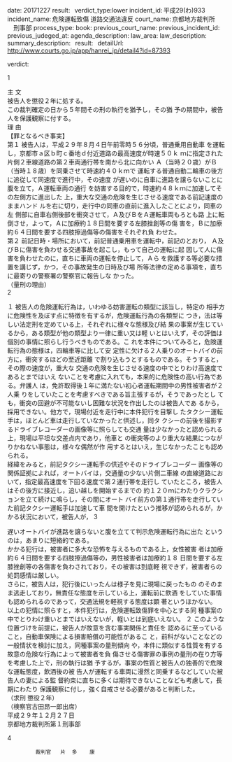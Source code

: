 
date: 20171227
result:  
verdict_type:lower
incident_id: 平成29(わ)933
incident_name: 危険運転致傷 道路交通法違反
court_name: 京都地方裁判所 　刑事部
process_type:
book: 
previous_court_name:
previous_incident_id:
previous_judeged_at:
agenda_description: 
law_area: 
law_description: 
summary_description:  
result:  
detailUrl: http://www.courts.go.jp/app/hanrei_jp/detail4?id=87393

verdict:

1 
 
主    文  
被告人を懲役２年に処する。  
この裁判確定の日から５年間その刑の執行を猶予し，その猶
予の期間中，被告人を保護観察に付する。  
理    由  
【罪となるべき事実】  
第１  被告人は，平成２９年８月４日午前零時５６分頃，普通乗用自動車
を運転し，京都市ａ区ｂ町ｃ番地ｄ付近道路の最高速度が時速５０ｋ
ｍに指定された片側２車線道路の第２車両通行帯を南から北に向かい
Ａ（当時２０歳）がＢ（当時１８歳）を同乗させて時速約４０ｋｍで
運転する普通自動二輪車の後方に追従して同速度で進行中，その速度
が遅いのに自車に進路を譲らないことに腹を立て，Ａ運転車両の通行
を妨害する目的で，時速約４８ｋｍに加速してその左側方に進出した
上，重大な交通の危険を生じさせる速度である前記速度のままハンド
ルを右に切り，走行中の同車の直前に進入したことにより，同車の左
側部に自車右側後部を衝突させて，Ａ及びＢをＡ運転車両もろとも路
上に転倒させ，よって，Ａに加療約１８日間を要する左膝挫創等の傷
害を，Ｂに加療約６４日間を要する四肢擦過傷等の傷害をそれぞれ負
わせた。  
第２  前記日時・場所において，前記普通乗用車を運転中，前記のとおり，
Ａ及びＢに傷害を負わせる交通事故を起こし，もって自己の運転に起
因して人に傷害を負わせたのに，直ちに車両の運転を停止して，Ａら
を救護する等必要な措置を講じず，かつ，その事故発生の日時及び場
所等法律の定める事項を，直ちに最寄りの警察署の警察官に報告しな
かった。  
（量刑の理由）  
2 
 
１  被告人の危険運転行為は，いわゆる妨害運転の類型に該当し，特定の
相手方に危険性を及ぼす点に特徴を有するが，危険運転行為の各類型に
つき，法は等しい法定刑を定めている上，それぞれに様々な態様及び結
果の事案が生じているから，ある類型が他の類型より一律に重い又は軽
いとはいえず，その評価は個別の事情に照らし行うべきものである。こ
れを本件についてみると，危険運転行為の態様は，四輪車等に比して安
定性に欠ける２人乗りのオートバイの前方に，衝突するほどの至近距離
で割り込もうとするものである。そうすると，その際の速度が，重大な
交通の危険を生じさせる速度の中でとりわけ高速度であるとまではいえ
ないことを考慮に入れても，本来的に危険性の高い行為である。弁護人
は，免許取得後１年に満たない初心者運転期間中の男性被害者が２人乗
りをしていたことを考慮すべきである旨主張するが，そうであったとし
ても，衝突の回避が不可能ないし困難な状況を作出したのは被告人であ
るから，採用できない。他方で，現場付近を走行中に本件犯行を目撃し
たタクシー運転手は，ほとんど車は走行していなかったと供述し，同タ
クシーの前後を撮影するドライブレコーダーの画像等に照らしても交通
量は少なかったと認められる上，現場は平坦な交差点内であり，他車と
の衝突等のより重大な結果につながりかねない事態は，様々な偶然が作
用するとはいえ，生じなかったことも認められる。  
経緯をみると，前記タクシー運転手の供述やそのドライブレコーダー
画像等の関係証拠によれば，オートバイは，交通量の少ない片側二車線
の直線道路において，指定最高速度を下回る速度で第２通行帯を走行し
ていたところ，被告人はその後方に接近し，追い越しを開始するまでの
約１２０ｍにわたりクラクションを立て続けに鳴らし，その間にオート
バイ前方の第１通行帯を走行していた前記タクシー運転手は加速して車
間を開けたという推移が認められるが，かかる状況において，被告人が，
3 
 
遅いオートバイが進路を譲らないと腹を立てて判示危険運転行為に出た
というのは，あまりに短絡的である。  
かかる犯行は，被害者に多大な恐怖を与えるものである上，女性被害
者は加療約６４日間を要する四肢擦過傷等の，男性被害者は加療約１８
日間を要する左膝挫創等の各傷害を負わされており，その被害は到底軽
視できず，被害者らの処罰感情は厳しい。  
 さらに，被告人は，犯行後にいったんは様子を見に現場に戻ったもの
のそのまま逃走しており，無責任な態度を示している上，運転前に飲酒
をしていた事情も認められるのであって，交通法規を軽視する態度は顕
著というほかない。  
 以上の犯情に照らすと，本件犯行は，危険運転致傷罪を中心とする同
種事案の中でとりわけ重いとまではいえないが，軽いとは到底いえない。 
２  このような位置づけを前提に，被告人が故意を含む事実関係と責任を
認めるに至っていること，自動車保険による損害賠償の可能性があるこ
と，前科がないことなどの一般情状を検討に加え，同種事案の量刑傾向
や，本件に類似する性質を有する故意の危険な行為によって被害者を負
傷させる傷害罪の事例の量刑の在り方等を考慮した上で，刑の執行は猶
予するが，事案の性質と被告人の独善的で危険な運転態度，飲酒後の被
告人が運転する車両に漫然と同乗するなどしていた被告人の妻による監
督約束に直ちに多くは期待できないことなども考慮して，長期にわたり
保護観察に付し，強く自戒させる必要があると判断した。  
（求刑  懲役２年）  
（検察官古田昂一郎出席）  
  平成２９年１２月２７日  
    京都地方裁判所第１刑事部  
 
4 
 
             裁判官   片  多    康  

                    